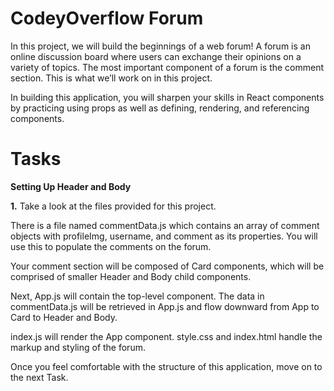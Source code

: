 # CodeyOverflow Forum

In this project, we will build the beginnings of a web forum! A forum is an online discussion board where users can exchange their opinions on a variety of topics. The most important component of a forum is the comment section. This is what we’ll work on in this project.

In building this application, you will sharpen your skills in React components by practicing using props as well as defining, rendering, and referencing components.

# Tasks

**Setting Up Header and Body**

**1.** Take a look at the files provided for this project.

There is a file named commentData.js which contains an array of comment objects with profileImg, username, and comment as its properties. You will use this to populate the comments on the forum.

Your comment section will be composed of Card components, which will be comprised of smaller Header and Body child components.

Next, App.js will contain the top-level component. The data in commentData.js will be retrieved in App.js and flow downward from App to Card to Header and Body.

index.js will render the App component. style.css and index.html handle the markup and styling of the forum.

Once you feel comfortable with the structure of this application, move on to the next Task.
